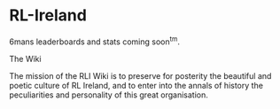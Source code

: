 # RL-Ireland

6mans leaderboards and stats coming soon<sup>tm</sup>.

The Wiki

The mission of the RLI Wiki is to preserve for posterity the beautiful and poetic culture of RL Ireland, and to enter into the annals of history the peculiarities and personality of this great organisation.

